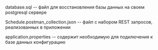 database.sql
-- файл для восстановления базы данных на своем postgresql сервере

Schedule.postman_collection.json
-- файл с набором REST запросов, реализованных в приложении

application.properties
-- содержит необходимую для подключения к базе данных конфигурацию
